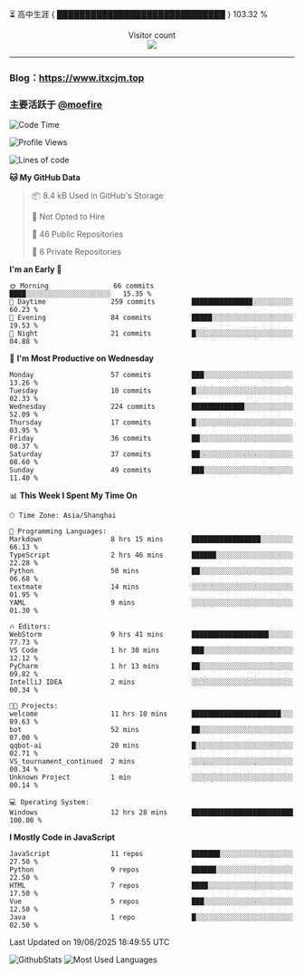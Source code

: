 ⏳ 高中生涯 { ██████████████████████████████ } 103.32 %
<p align="center"> 
  Visitor count<br>
  <img src="https://profile-counter.glitch.me/itxcjm/count.svg" />
</p>

---
### Blog：https://www.itxcjm.top
### 主要活跃于 [@moefire](https://github.com/moefire)
<!--START_SECTION:waka-->
![Code Time](http://img.shields.io/badge/Code%20Time-79%20hrs%2036%20mins-blue)

![Profile Views](http://img.shields.io/badge/Profile%20Views-2-blue)

![Lines of code](https://img.shields.io/badge/From%20Hello%20World%20I%27ve%20Written-817.1%20thousand%20lines%20of%20code-blue)

**🐱 My GitHub Data** 

> 📦 8.4 kB Used in GitHub's Storage 
 > 
> 🚫 Not Opted to Hire
 > 
> 📜 46 Public Repositories 
 > 
> 🔑 6 Private Repositories 
 > 
**I'm an Early 🐤** 

```text
🌞 Morning                66 commits          ████░░░░░░░░░░░░░░░░░░░░░   15.35 % 
🌆 Daytime                259 commits         ███████████████░░░░░░░░░░   60.23 % 
🌃 Evening                84 commits          █████░░░░░░░░░░░░░░░░░░░░   19.53 % 
🌙 Night                  21 commits          █░░░░░░░░░░░░░░░░░░░░░░░░   04.88 % 
```
📅 **I'm Most Productive on Wednesday** 

```text
Monday                   57 commits          ███░░░░░░░░░░░░░░░░░░░░░░   13.26 % 
Tuesday                  10 commits          █░░░░░░░░░░░░░░░░░░░░░░░░   02.33 % 
Wednesday                224 commits         █████████████░░░░░░░░░░░░   52.09 % 
Thursday                 17 commits          █░░░░░░░░░░░░░░░░░░░░░░░░   03.95 % 
Friday                   36 commits          ██░░░░░░░░░░░░░░░░░░░░░░░   08.37 % 
Saturday                 37 commits          ██░░░░░░░░░░░░░░░░░░░░░░░   08.60 % 
Sunday                   49 commits          ███░░░░░░░░░░░░░░░░░░░░░░   11.40 % 
```


📊 **This Week I Spent My Time On** 

```text
🕑︎ Time Zone: Asia/Shanghai

💬 Programming Languages: 
Markdown                 8 hrs 15 mins       █████████████████░░░░░░░░   66.13 % 
TypeScript               2 hrs 46 mins       ██████░░░░░░░░░░░░░░░░░░░   22.28 % 
Python                   50 mins             ██░░░░░░░░░░░░░░░░░░░░░░░   06.68 % 
textmate                 14 mins             ░░░░░░░░░░░░░░░░░░░░░░░░░   01.95 % 
YAML                     9 mins              ░░░░░░░░░░░░░░░░░░░░░░░░░   01.30 % 

🔥 Editors: 
WebStorm                 9 hrs 41 mins       ███████████████████░░░░░░   77.73 % 
VS Code                  1 hr 30 mins        ███░░░░░░░░░░░░░░░░░░░░░░   12.12 % 
PyCharm                  1 hr 13 mins        ██░░░░░░░░░░░░░░░░░░░░░░░   09.82 % 
IntelliJ IDEA            2 mins              ░░░░░░░░░░░░░░░░░░░░░░░░░   00.34 % 

🐱‍💻 Projects: 
welcome                  11 hrs 10 mins      ██████████████████████░░░   89.63 % 
bot                      52 mins             ██░░░░░░░░░░░░░░░░░░░░░░░   07.00 % 
qqbot-ai                 20 mins             █░░░░░░░░░░░░░░░░░░░░░░░░   02.71 % 
VS_tournament_continued  2 mins              ░░░░░░░░░░░░░░░░░░░░░░░░░   00.34 % 
Unknown Project          1 min               ░░░░░░░░░░░░░░░░░░░░░░░░░   00.14 % 

💻 Operating System: 
Windows                  12 hrs 28 mins      █████████████████████████   100.00 % 
```

**I Mostly Code in JavaScript** 

```text
JavaScript               11 repos            ███████░░░░░░░░░░░░░░░░░░   27.50 % 
Python                   9 repos             ██████░░░░░░░░░░░░░░░░░░░   22.50 % 
HTML                     7 repos             ████░░░░░░░░░░░░░░░░░░░░░   17.50 % 
Vue                      5 repos             ███░░░░░░░░░░░░░░░░░░░░░░   12.50 % 
Java                     1 repo              █░░░░░░░░░░░░░░░░░░░░░░░░   02.50 % 
```




 Last Updated on 19/06/2025 18:49:55 UTC
<!--END_SECTION:waka-->
![GithubStats](https://github-readme-stats-blue-three.vercel.app/api?username=itxcjm&show_icons=true&theme=light&layout=compact&locale=cn&include_all_commits=true&count_private=true&role=OWNER,ORGANIZATION_MEMBER,COLLABORATOR)
![Most Used Languages](https://github-readme-stats-blue-three.vercel.app/api/top-langs/?username=itxcjm&theme=light&layout=compact&count_private=true&role=OWNER,ORGANIZATION_MEMBER,COLLABORATOR)
